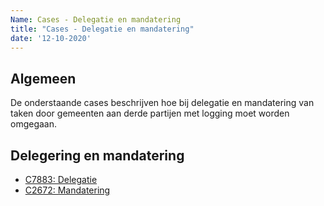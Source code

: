 ```yaml
---
Name: Cases - Delegatie en mandatering
title: "Cases - Delegatie en mandatering"
date: '12-10-2020'
---
```


## Algemeen
De onderstaande cases beschrijven hoe bij delegatie en mandatering van taken door gemeenten aan derde partijen met logging moet worden omgegaan. 

## Delegering en mandatering
- [C7883: Delegatie](./../artefacten/7883.md)
- [C2672: Mandatering](./../artefacten/2672.md)
